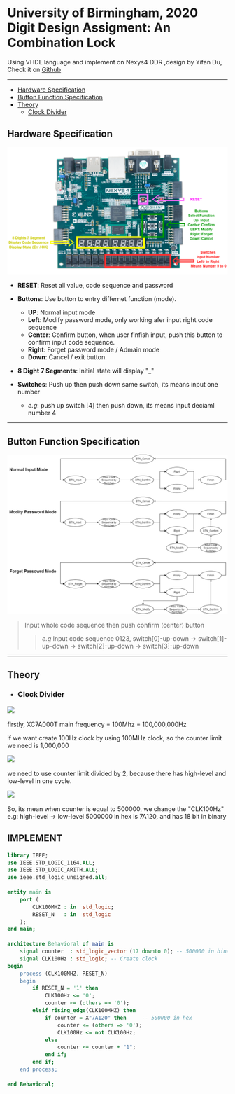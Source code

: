 
# University of Birmingham, 2020 Digit Design Assigment: An Combination Lock
Using VHDL language and implement on Nexys4 DDR ,design by Yifan Du, Check it on [Github](https://github.com/YYYYifan/Combination_Lock)

----
* [Hardware Specification](#hardware-specification)
* [Button Function Specification](#button-function-specification)
* [Theory](#Theory)
   * [Clock Divider](#Clock-Divider)

## **Hardware Specification**
![avatar](./Figures/board.png)
- **RESET**: Reset all value, code sequence and password

- **Buttons**: Use button to entry differnet function (mode).
   - **UP**: Normal input mode
   - **Left**: Modify password mode, only working afer input right code sequence
   - **Center**: Confirm button, when user finfish input, push this button to confirm input code sequence.  
   - **Right**: Forget password mode / Admain mode
   - **Down**: Cancel / exit button.

- **8 Dight 7 Segments**: Initial state will display "_"

- **Switches**: Push up then push down same switch, its means input one number   
   - *e.g*: push up switch [4] then push down, its means input deciaml number 4

----
## **Button Function Specification**
![avatar](./Figures/Button_Specification.png)

> Input whole code sequence then push confirm (center) button 
>> *e.g* Input code sequence 0123, switch[0]-up-down -> switch[1]-up-down -> switch[2]-up-down -> switch[3]-up-down

----
## **Theory**
* ### **Clock Divider**
<img src="http://chart.googleapis.com/chart?cht=tx&chl= Time = 1 / Frequency" style="border:none;">

firstly, XC7A000T main frequency = 100Mhz = 100,000,000Hz

if we want create 100Hz clock by using 100MHz clock, so the counter limit we need is 1,000,000

<img src="http://chart.googleapis.com/chart?cht=tx&chl= CounterLimit = MainFrequency / 100 = 1000000" style="border:none;">

 we need to use counter limit divided by 2, because there has high-level and low-level in one cycle.

<img src="http://chart.googleapis.com/chart?cht=tx&chl= CounterLimit = CounterLimit / 2 = 1000000/2 = 500000" style="border:none;">

So, its mean when counter is equal to 500000, we change the "CLK100Hz" e.g: high-level -> low-level
5000000 in hex is 7A120, and has 18 bit in binary

## IMPLEMENT

```VHDL
library IEEE;
use IEEE.STD_LOGIC_1164.ALL;
use IEEE.STD_LOGIC_ARITH.ALL;
use ieee.std_logic_unsigned.all;

entity main is
    port (
        CLK100MHZ : in  std_logic;        
        RESET_N   : in  std_logic
    );
end main;

architecture Behavioral of main is
    signal counter  : std_logic_vector (17 downto 0); -- 500000 in binary has 18 bit
    signal CLK100Hz : std_logic; -- Create clock
begin
    process (CLK100MHZ, RESET_N)
    begin
        if RESET_N = '1' then
            CLK100Hz <= '0';
            counter <= (others => '0');
        elsif rising_edge(CLK100MHZ) then   
            if counter = X"7A120" then     -- 500000 in hex
                counter <= (others => '0');
                CLK100Hz <= not CLK100Hz;
            else
                counter <= counter + "1";
            end if;
        end if;
    end process;

end Behavioral;
```